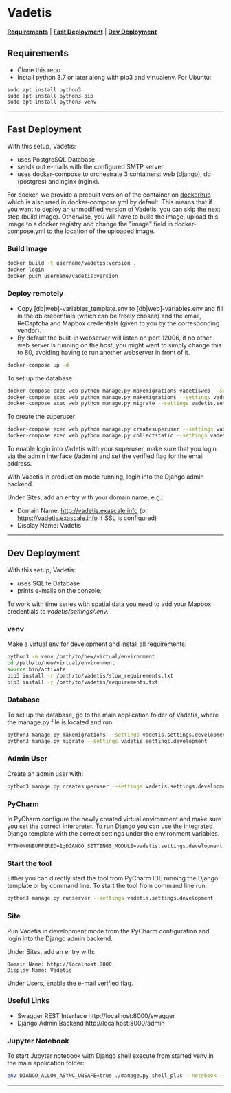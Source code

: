 # Vadetis

[**Requirements**](#requirements) | [**Fast Deployment**](#fast-deployment) | [**Dev Deployment**](#dev-deployment)   


## Requirements

- Clone this repo
- Install python 3.7 or later along with pip3 and virtualenv. For Ubuntu:
```
sudo apt install python3
sudo apt install python3-pip
sudo apt install python3-venv
```
___

## Fast Deployment

With this setup, Vadetis:
- uses PostgreSQL Database 
- sends out e-mails with the configured SMTP server
- uses docker-compose to orchestrate 3 containers: web (django), db (postgres) and nginx (nginx).

For docker, we provide a prebuilt version of the container on [dockerhub](https://hub.docker.com/r/exascalelab/vadetis) which is also used in docker-compose.yml by default. This means that if you want to deploy an unmodified version of Vadetis, you can skip the next step (build image). Otherwise, you will have to build the image, upload this image to a docker registry and change the "image" field in docker-compose.yml to the location of the uploaded image.


### Build Image

```bash
docker build -t username/vadetis:version .
docker login
docker push username/vadetis:version
```
### Deploy remotely

- Copy \[db|web\]-variables_template.env to \[db|web\]-variables.env and fill in the db credentials (which can be freely chosen) and the email, ReCaptcha and Mapbox credentials (given to you by the corresponding vendor).
- By default the built-in webserver will listen on port 12006, if no other web server is running on the host, you might want to simply change this to 80, avoiding having to run another webserver in front of it.

```bash
docker-compose up -d
```
To set up the database
```bash
docker-compose exec web python manage.py makemigrations vadetisweb --settings vadetis.settings.production
docker-compose exec web python manage.py makemigrations --settings vadetis.settings.production
docker-compose exec web python manage.py migrate --settings vadetis.settings.production
```

To create the superuser

```bash
docker-compose exec web python manage.py createsuperuser --settings vadetis.settings.production
docker-compose exec web python manage.py collectstatic --settings vadetis.settings.production
```
To enable login into Vadetis with your superuser, make sure that you login via the admin interface (/admin) and set the verified flag for the email address.

With Vadetis in production mode running, login into the Django admin backend.

Under Sites, add an entry with your domain name, e.g.:

* Domain Name: http://vadetis.exascale.info (or https://vadetis.exascale.info if SSL is configured)
* Display Name: Vadetis


___

## Dev Deployment

With this setup, Vadetis:
- uses SQLite Database
- prints e-mails on the console.

To work with time series with spatial data you need to add your Mapbox credentials to *vadetis/settings/.env*.

### venv
Make a virtual env for development and install all requirements:
```bash
python3 -m venv /path/to/new/virtual/environment
cd /path/to/new/virtual/environment
source bin/activate
pip3 install -r /path/to/vadetis/slow_requirements.txt
pip3 install -r /path/to/vadetis/requirements.txt
```

### Database
To set up the database, go to the main application folder of Vadetis, where the manage.py file is located and run:
```bash
python3 manage.py makemigrations --settings vadetis.settings.development
python3 manage.py migrate --settings vadetis.settings.development
```

### Admin User 
Create an admin user with:
```bash
python3 manage.py createsuperuser --settings vadetis.settings.development
```

### PyCharm

In PyCharm configure the newly created virtual environment and make sure you set the correct interpreter. 
To run Django you can use the integrated Django template with the correct settings under the environment variables.
```
PYTHONUNBUFFERED=1;DJANGO_SETTINGS_MODULE=vadetis.settings.development
```

### Start the tool
Either you can directly start the tool from PyCharm IDE running the Django template or by command line. To start the tool from command line run:
```bash
python3 manage.py runserver --settings vadetis.settings.development
```

### Site
Run Vadetis in development mode from the PyCharm configuration and login into the Django admin backend.

Under Sites, add an entry with:

```
Domain Name: http://localhost:8000
Display Name: Vadetis
```

Under Users, enable the e-mail verified flag.

### Useful Links

* Swagger REST Interface http://localhost:8000/swagger
* Django Admin Backend http://localhost:8000/admin 

### Jupyter Notebook
To start Jupyter notebook with Django shell execute from started venv in the main application folder:
```bash
env DJANGO_ALLOW_ASYNC_UNSAFE=true ./manage.py shell_plus --notebook --settings vadetis.settings.development
```
___


